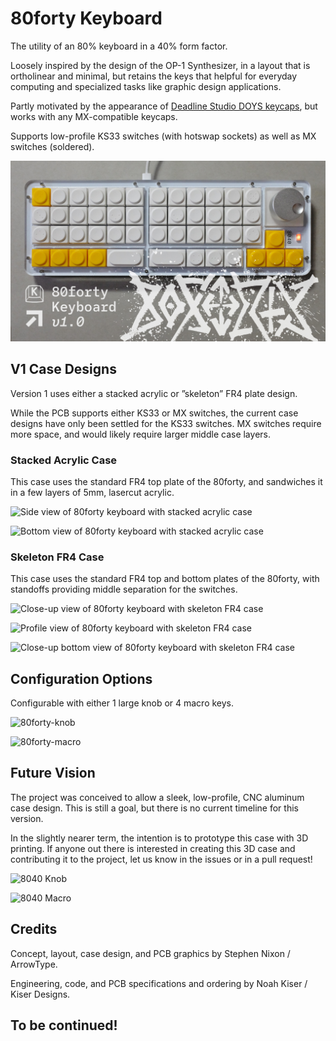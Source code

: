 # 80forty Keyboard

The utility of an 80% keyboard in a 40% form factor.

Loosely inspired by the design of the OP-1 Synthesizer, in a layout that is ortholinear and minimal, but retains the keys that helpful for everyday computing and specialized tasks like graphic design applications.

Partly motivated by the appearance of [Deadline Studio DOYS keycaps]([url](https://deadline.space/products/doys-keycaps)), but works with any MX-compatible keycaps.

Supports low-profile KS33 switches (with hotswap sockets) as well as MX switches (soldered).

![Overview of 80forty with the v1 stacked acrylic case](https://github.com/arrowtype/80forty/blob/main/images/80forty-repo-hero_image.jpg?raw=true)




## V1 Case Designs

Version 1 uses either a stacked acrylic or ”skeleton” FR4 plate design.

While the PCB supports either KS33 or MX switches, the current case designs have only been settled for the KS33 switches. MX switches require more space, and would likely require larger middle case layers.

### Stacked Acrylic Case

This case uses the standard FR4 top plate of the 80forty, and sandwiches it in a few layers of 5mm, lasercut acrylic.

![Side view of 80forty keyboard with stacked acrylic case](https://github.com/arrowtype/80forty/assets/45946693/fb458766-9641-4913-a890-6a5d060a5825)

![Bottom view of 80forty keyboard with stacked acrylic case](https://github.com/arrowtype/80forty/assets/45946693/da6e7aff-e629-48d0-85e6-07347c3c8141)

### Skeleton FR4 Case

This case uses the standard FR4 top and bottom plates of the 80forty, with standoffs providing middle separation for the switches.

![Close-up view of 80forty keyboard with skeleton FR4 case](https://github.com/arrowtype/80forty/assets/45946693/7f9dc68f-2087-4758-ac63-f5a6176eb8ea)

![Profile view of 80forty keyboard with skeleton FR4 case](https://github.com/arrowtype/80forty/assets/45946693/ec4543be-f3c3-4d07-b83d-73357ced653b)

![Close-up bottom view of 80forty keyboard with skeleton FR4 case](https://github.com/arrowtype/80forty/assets/45946693/d49351ab-737a-415d-924b-420b38618804)

## Configuration Options

Configurable with either 1 large knob or 4 macro keys.

![80forty-knob](https://github.com/arrowtype/EightyForty/assets/45946693/39bb6fa5-88dd-4389-a4f0-af48277507c1)

![80forty-macro](https://github.com/arrowtype/EightyForty/assets/45946693/74899e76-7505-49b7-8cb2-fdf65c2adc61)

## Future Vision

The project was conceived to allow a sleek, low-profile, CNC aluminum case design. This is still a goal, but there is no current timeline for this version.

In the slightly nearer term, the intention is to prototype this case with 3D printing. If anyone out there is interested in creating this 3D case and contributing it to the project, let us know in the issues or in a pull request!

![8040 Knob](https://github.com/arrowtype/EightyForty/assets/45946693/5f2414e0-8bce-41f5-8451-36dc80e66794)

![8040 Macro](https://github.com/arrowtype/EightyForty/assets/45946693/546b121b-736e-438a-a96e-64aad3fe3442)

## Credits

Concept, layout, case design, and PCB graphics by Stephen Nixon / ArrowType.

Engineering, code, and PCB specifications and ordering by Noah Kiser / Kiser Designs.

## To be continued!

